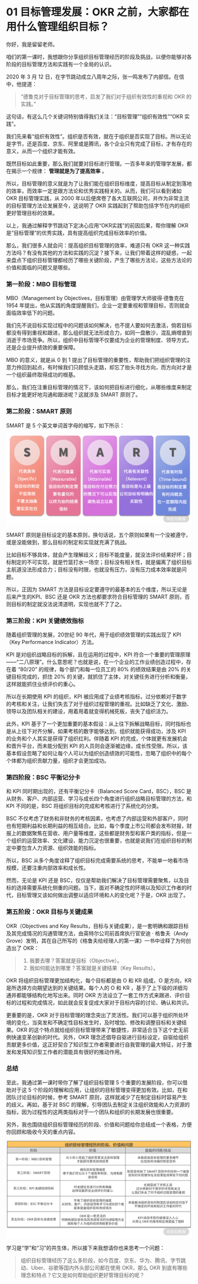 01 目标管理发展：OKR 之前，大家都在用什么管理组织目标？
===============================

你好，我是留留老师。

咱们的第一课时，我想跟你分享组织目标管理经历的阶段及挑战，以便你能够对各阶段的目标管理方法和实践有一个全局的认识。

2020 年 3 月 12 日，在字节跳动成立八周年之际，张一鸣发布了内部信。在信中，他提道：

> “德鲁克对于目标管理的思考，启发了我们对于组织有效性的重视和 OKR 的实践。”

这句话，有这么几个关键词特别值得我们关注：“目标管理”“组织有效性”“OKR 实践”。

我们先来看“组织有效性”。组织是否有效，就在于组织是否实现了目标。所以无论是字节，还是百度、京东、阿里或是腾讯，各个企业只有完成了目标，才有存在的意义，从而一个组织才能有效。

既然目标如此重要，那么我们就要对目标进行管理。一百多年来的管理学发展，都在揭示一个规律： **管理就是为了提高效率** 。

所以，目标管理的意义就是为了让我们能在组织目标维度，提高目标从制定到落地的效率，而效率一定是跟方法论和优秀实践相关的。从而，我们可以看到诸如 OKR 目标管理实践，从 2000 年以后便席卷了各大互联网公司，并作为非常主流的目标管理方法论发展至今，这说明了 OKR 实践起到了帮助包括字节在内的组织更好管理目标的效果。

以上，我通过解释字节跳动下定决心应用“OKR实践”的前因后果，帮你理解 OKR 是“目标管理”的优秀实践，具有提高组织完成目标效率的价值。

那么，我们很多人就会问：提高组织目标管理的效率，难道只有 OKR 这一种实践方法吗？有没有其他的方法和实践的沉淀？接下来，让我们带着这样的疑惑，一起来盘点下组织目标管理都经历了哪些关键阶段，产生了哪些方法论，这些方法论的价值和面临的问题又是哪些。

### 第一阶段：MBO 目标管理

MBO（Management by Objectives，目标管理）由管理学大师彼得·德鲁克在 1954 年提出，他从实践的角度提醒我们，企业一定要重视和管理目标，否则就会面临效率低下的问题。

我们先不说目标实现过程中的问题该如何解决，也不提人要如何去激活，倘若目标都没有得到重视和跟进，那么组织就无法形成合力，如同一盘散沙，混乱熵增直到消逝于市场竞争。所以，组织中目标管理不仅要成为企业的管理制度、领导方式，还是企业提升绩效的重要保障。

MBO 的意义，就是从 0 到 1 提出了目标管理的重要性，帮助我们把组织管理的注意力拎回到起点，有时候我们只顾低头走路，却忘了抬头寻找方向，而方向对才是一个组织最终取得成功的根基。

那么，我们在注重目标管理的情况下，该如何把目标进行细化，从哪些维度来制定目标才能更好地沟通和跟进呢？这就涉及 SMART 原则了。

### 第二阶段：SMART 原则

SMART 是 5 个英文单词首字母的缩写，如下所示：

![Lark20201029-151057.png](assets/CgqCHl-aa2SABohFAAGrI3D5_pc541.png)

SMART 原则是目标设定的基本原则，换句话说，五个原则如果有一个没被遵守，或是没能做到，那么目标的制定和实现就充满了挑战。

比如目标不够具体，就会产生理解歧义；目标不能度量，就没法评价结果好坏；目标制定的不可实现，就是竹篮打水一场空；目标没有相关性，就是偏离了组织目标主航道没法形成合力；目标没有时限，也就没有压力，没有压力成本效率就是问题。

所以，正因为 SMART 方法是目标设定要遵守的最基本的五个维度，所以无论是后来产生的KPI、BSC 还是 OKR 方法也都要求符合目标管理的 SMART 原则，否则目标的制定就没法说清道明，实现也就不了了之。

### 第三阶段：KPI 关键绩效指标

随着组织管理的发展，20世纪 90 年代，用于组织绩效管理的实践出现了 KPI（Key Performance Indicator）方法。

KPI 是对组织战略目标的拆解，且在运用的过程中，KPI 符合一个重要的管理原理——“二八原理”。什么意思呢？也就是说，在一个企业的工作业绩创造过程中，存在着 “80/20” 的规律，每个部门和每一位员工的 80% 的绩效结果是由 20% 的关键目标完成的，抓住 20% 的关键，就抓住了主体，对关键任务进行分析和衡量，这样就能抓住业绩评价的重心。

所以在长期使用 KPI 的组织，KPI 被应用成了业绩考核指标，过分依赖对于数字的考核和关注，让我们失去了对于组织过程管理的重视。比如缺乏了文化、激励、领导以及团队相关的建设，用着用着就变得机械死板，丧失了组织活力。

此外，KPI 基于了一个更加重要的基本假设：从上往下拆解战略目标，同时指标也是从上往下对齐分解，如果考核的数字能够达到，组织就能获得成功，涉及 KPI 的业务和个人其实是获得了组织红利。伴随着 KPI 的完成，个体就更有发展机会和晋升平台，而未能分配到 KPI 的人员则会逐渐被边缘，成长性受限。所以，该基本假设忽略了如何让每个人可以为组织创造绩效的可能性，忽略了组织中的每个个体都为组织贡献力量，组织才会更加成功。

### 第四阶段：BSC 平衡记分卡

和 KPI 同时期出现的，还有平衡记分卡（Balanced Score Card，BSC），BSC 是从财务、客户、内部运营、学习与成长四个角度进行组织战略目标管理的方法，和 KPI 不同的是，BSC 将组织目标的完成和考核进行了系统化的分类。

BSC 不仅考虑了财务和非财务的考核因素，也考虑了内部运营和外部客户，同时也有短期利益和长期利益的相互结合。比如，每个季度上市公司都会发布财报，财报上的数据聚焦在营收、用户量等维度，这些都是财务型和客户类的指标，但是一个组织的运营效率、文化建设、能力沉淀也很重要，也就是说我们在组织目标的制定中要包含人力资源、组织效能的指标。

所以，BSC 从多个角度诠释了组织目标完成需要系统的思考，不能单一地看市场规模，还要注重内部效率和成长性。

然而，无论是 KPI 还是 BSC，仅仅是帮助我们解决了目标管理需要聚焦，以及目标的选择需要系统化侧重的问题。当下，面对不确定性的环境以及知识工作者的时代，目标管理又该如何做出调整以适应环境和人的变化呢？于是，OKR 出现了。

### 第五阶段：OKR 目标与关键成果

OKR（Objectives and Key Results，目标与关键成果），是一套明确和跟踪目标及其完成情况的沟通管理方法，由英特尔公司前首席执行官安迪 · 格鲁夫（Andy Grove）发明，其在自己所写的《格鲁夫给经理人的第一课》一书中诠释了为何创造出了 OKR：

> 1. 我要去哪？答案就是目标（Objective）。
> 2. 我如何能达到哪里？答案就是关键结果（Key Results）。

OKR 将组织目标管理更加结构化，每个目标都是由 O 和 KR 组成，O 是方向，KR 是所选择方向期望达到的关键结果。每个人的 O 和 KR ，基于了上下级的详细沟通并都能够结构化地写出来。同时 OKR 方法设立了一套工作方式来跟进、评价目标的过程和完成情况，如此就会反复促成大家对于目标内容的讨论、确认和共识。

更重要的是，OKR 对于目标管理的理念突出了灵活性。我们可以基于组织所处环境的变化，当突发和不确定性目标发生时，及时增加、修改和调整目标和关键结果。OKR 的这个特点就给组织目标管理带来了敏捷性，非常适合当下这个史无前例快速变革创新的时代。另外，OKR 理念还倡导自驱进行目标设定，自驱给组织贡献更多价值，这正好契合了知识型工作者需要进行自我管理的最大特征，对于激发和发挥知识型工作者的潜能具有很好的推动作用。

### 总结

至此，我通过第一课时带你了解了组织目标管理 5 个重要的发展阶段，你可以借助对于这 5 个阶段的理解和应用，让组织的目标管理变得更加有效。比如，在和团队讨论目标的时候，参考 SMART 原则，这样就减少了在制定目标时容易产生的歧义。再如，基于对 BSC 的理解，引导团队去制定关注组织效能和人力资源的指标，因为过程性的这两类指标对于一个团队和组织的长期发展也很重要。

另外，我也围绕组织目标管理经历的阶段、价值和问题给你总结成一个表格，方便你回顾和吸收今天的重点内容。

![Lark20201029-151102.png](assets/CgqCHl-aa1mATvNLAAEig3NRpwg094.png)

学习是“学”和“习”的共生体，所以接下来我想请你也来思考一个问题：

> 组织目标管理经历了这么多阶段，如今百度、京东、华为、腾讯、字节跳动、Uber、谷歌等国内外头部公司都在使用 OKR，那么 OKR 到底有哪些理念和特点？它又是如何帮助组织更好管理目标的呢？
